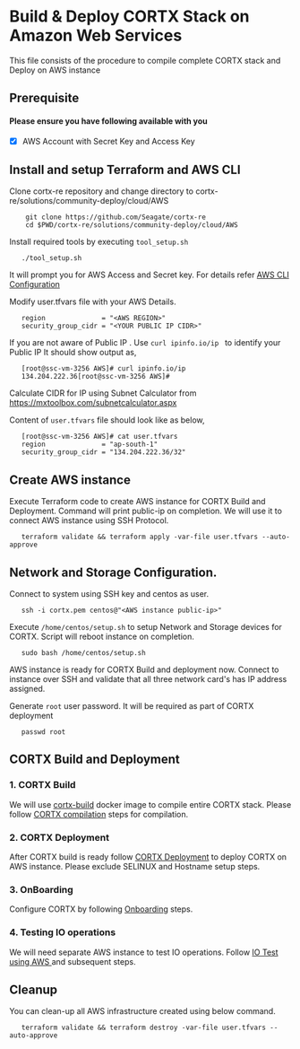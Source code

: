 # Build & Deploy CORTX Stack on Amazon Web Services 

This file consists of the procedure to compile complete CORTX stack and Deploy on AWS instance


## Prerequisite 
#### Please ensure you have following available with you 

 -  [x]  AWS Account with Secret Key and Access Key

## Install and setup Terraform and AWS CLI

   Clone cortx-re repository and change directory to cortx-re/solutions/community-deploy/cloud/AWS
```
    git clone https://github.com/Seagate/cortx-re 
    cd $PWD/cortx-re/solutions/community-deploy/cloud/AWS
```

   Install required tools by executing `tool_setup.sh`
```
   ./tool_setup.sh
```

   It will prompt you for AWS Access and Secret key. For details refer [AWS CLI Configuration](https://docs.aws.amazon.com/cli/latest/userguide/cli-configure-quickstart.html#cli-configure-quickstart-config)

   Modify user.tfvars file with your AWS Details.
```
   region              = "<AWS REGION>"
   security_group_cidr = "<YOUR PUBLIC IP CIDR>"
```  
   If you are not aware of Public IP . Use `curl ipinfo.io/ip `  to identify your Public IP
   It should show output as,
```
   [root@ssc-vm-3256 AWS]# curl ipinfo.io/ip
   134.204.222.36[root@ssc-vm-3256 AWS]#
```
   Calculate CIDR for IP using Subnet Calculator from https://mxtoolbox.com/subnetcalculator.aspx 

   Content of `user.tfvars` file should look like as below,
```
   [root@ssc-vm-3256 AWS]# cat user.tfvars
   region              = "ap-south-1"
   security_group_cidr = "134.204.222.36/32"
```

## Create AWS instance

   Execute Terraform code to create AWS instance for CORTX Build and Deployment. Command will print public-ip on completion. We will use it to connect AWS instance using SSH Protocol. 
```
   terraform validate && terraform apply -var-file user.tfvars --auto-approve
```
## Network and Storage Configuration.

   Connect to system using SSH key and centos as user.

```
   ssh -i cortx.pem centos@"<AWS instance public-ip>" 
```

   Execute `/home/centos/setup.sh` to setup Network and Storage devices for CORTX. Script will reboot instance on completion. 
```
   sudo bash /home/centos/setup.sh
```
   AWS instance is ready for CORTX Build and deployment now. Connect to instance over SSH and validate that all three network card's has IP address assigned.
   
   Generate `root` user password. It will be required as part of CORTX deployment
   
```
   passwd root
```   

## CORTX Build and Deployment

### 1. CORTX Build

   We will use [cortx-build](https://github.com/Seagate/cortx/pkgs/container/cortx-build) docker image to compile entire CORTX stack. Please follow [CORTX compilation](https://github.com/Seagate/cortx/blob/main/doc/Release_Build_Creation.rst#procedure-for-build-steps) steps for compilation.

### 2. CORTX Deployment

   After CORTX build is ready follow [CORTX Deployment](https://github.com/Seagate/cortx/blob/main/doc/ProvisionReleaseBuild.md) to deploy CORTX on AWS instance. Please exclude SELINUX and Hostname setup steps.

### 3. OnBoarding 

   Configure CORTX by following [Onboarding](https://github.com/Seagate/cortx/blob/main/doc/Preboarding_and_Onboarding.rst) steps.

### 4. Testing IO operations 

   We will need separate AWS instance to test IO operations. Follow [IO Test using AWS ](https://github.com/Seagate/cortx/blob/main/doc/integrations/AWS_EC2.md#step-7-create-another-ec2-instance-to-access-to-act-as-the-s3-client) and subsequent steps. 

## Cleanup 

   You can clean-up all AWS infrastructure created using below command. 
```
   terraform validate && terraform destroy -var-file user.tfvars --auto-approve
```
